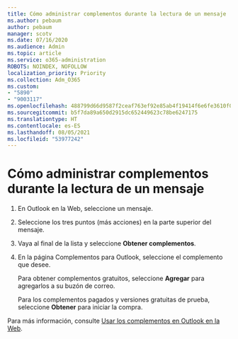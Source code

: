 ```yaml
---
title: Cómo administrar complementos durante la lectura de un mensaje
ms.author: pebaum
author: pebaum
manager: scotv
ms.date: 07/16/2020
ms.audience: Admin
ms.topic: article
ms.service: o365-administration
ROBOTS: NOINDEX, NOFOLLOW
localization_priority: Priority
ms.collection: Adm_O365
ms.custom:
- "5890"
- "9003117"
ms.openlocfilehash: 488799d66d9587f2ceaf763ef92e85ab4f19414f6e6fe3610f0f9ff84d5ce0a1
ms.sourcegitcommit: b5f7da89a650d2915dc652449623c78be6247175
ms.translationtype: HT
ms.contentlocale: es-ES
ms.lasthandoff: 08/05/2021
ms.locfileid: "53977242"
---
```

# <a name="how-to-manage-add-ins-while-reading-a-message"></a>Cómo administrar complementos durante la lectura de un mensaje

1. En Outlook en la Web, seleccione un mensaje.
    
2. Seleccione los tres puntos (más acciones) en la parte superior del mensaje.

3. Vaya al final de la lista y seleccione **Obtener complementos**.
    
4. En la página Complementos para Outlook, seleccione el complemento que desee.
    
    Para obtener complementos gratuitos, seleccione **Agregar** para agregarlos a su buzón de correo.
    
    Para los complementos pagados y versiones gratuitas de prueba, seleccione **Obtener** para iniciar la compra.
    
Para más información, consulte [Usar los complementos en Outlook en la Web](https://support.microsoft.com/office/using-add-ins-in-outlook-on-the-web-8f2ce816-5df4-44a5-958c-f7f9d6dabdce).